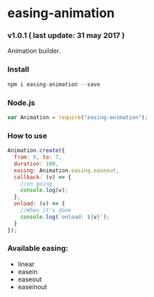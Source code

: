 # easing-animation
### v1.0.1 ( last update: 31 may 2017 )

Animation builder.

### Install
```javascript
npm i easing-animation --save
```

### Node.js
```javascript
var Animation = require("easing-animation");
```

### How to use
```javascript
Animation.create({
  from: 5, to: 7,
  duration: 100,
  easing: Animation.easing.easeout,
  callback: (v) => {
    //on going
    console.log(v);
  },
  onload: (v) => {
    //When it's done
    console.log(`onload: ${v}`);
  }
});
```

### Available easing:
* linear
* easein
* easeout
* easeinout